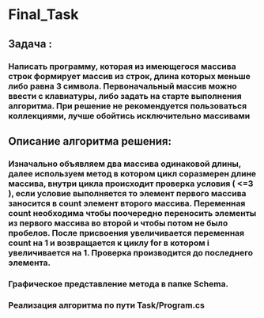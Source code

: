 # Final_Task
## Задача : 
### Написать программу, которая из имеющегося массива строк формирует массив из строк, длина которых меньше либо равна 3 символа. Первоначальный массив можно ввести с клавиатуры, либо задать на старте выполнения алгоритма. При решение не рекомендуется пользоваться коллекциями, лучше обойтись исключительно массивами
## Описание алгоритма решения:
### Изначально объявляем два массива одинаковой длины, далее используем метод в котором цикл соразмерен длине массива, внутри цикла происходит проверка условия ( <=3 ), если условие выполняется то элемент первого массива заносится в count элемент второго массива. Переменная count необходима чтобы поочередно переносить элементы из первого массива во второй и чтобы потом не было пробелов. После присвоения увеличивается переменная count на 1 и возвращается к циклу for в котором i увеличивается на 1. Проверка производится до последнего элемента.

### Графическое представление метода в папке Schema.
### Реализация алгоритма по пути Task/Program.cs